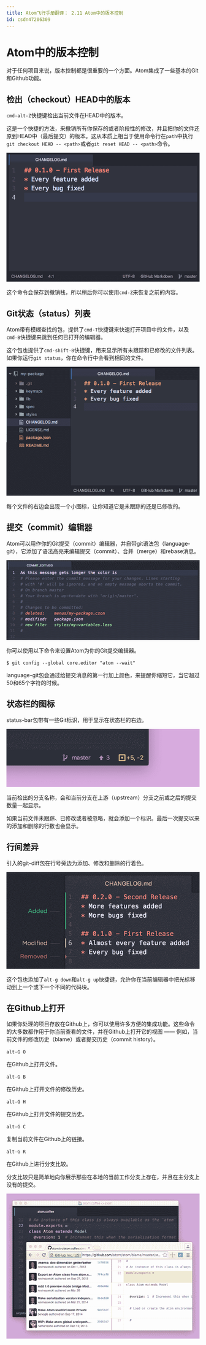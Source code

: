 ```yaml
---
title: Atom飞行手册翻译： 2.11 Atom中的版本控制
id: csdn47206309
---
```


# Atom中的版本控制

对于任何项目来说，版本控制都是很重要的一个方面。Atom集成了一些基本的Git和Github功能。

## 检出（checkout）HEAD中的版本

`cmd-alt-Z`快捷键检出当前文件在HEAD中的版本。

这是一个快捷的方法，来撤销所有你保存的或者阶段性的修改，并且把你的文件还原到HEAD中（最后提交）的版本。这从本质上相当于使用命令行在`path`中执行`git checkout HEAD -- <path>`或者`git reset HEAD -- <path>`命令。

![](../img/8bf66167e951279bb1946262ee7ef945.png)

这个命令会保存到撤销栈，所以稍后你可以使用`cmd-Z`来恢复之前的内容。

## Git状态（status）列表

Atom带有模糊查找的包，提供了`cmd-T`快捷键来快速打开项目中的文件，以及`cmd-B`快捷键来跳到任何已打开的编辑器。

这个包也提供了`cmd-shift-B`快捷键，用来显示所有未跟踪和已修改的文件列表。如果你运行`git status`，你在命令行中会看到相同的文件。

![](../img/d3237360e34749a98b5d33be13864545.png)

每个文件的右边会出现一个小图标，让你知道它是未跟踪的还是已修改的。

## 提交（commit）编辑器

Atom可以用作你的Git提交（commit）编辑器，并自带git语法包（language-git），它添加了语法高亮来编辑提交（commit）、合并（merge）和rebase消息。

![](../img/eb0fb9cb142bf911b448fdd01f4d5677.png)

你可以使用以下命令来设置Atom为你的Git提交编辑器。

```
$ git config --global core.editor "atom --wait"
```

language-git包会通过给提交消息的第一行加上颜色，来提醒你缩短它，当它超过50和65个字符的时候。

## 状态栏的图标

status-bar包带有一些Git标识，用于显示在状态栏的右边。

![](../img/26a8d604414eaedca439922657404318.png)

当前检出的分支名称，会和当前分支在上游（upstream）分支之前或之后的提交数量一起显示。

如果当前文件未跟踪、已修改或者被忽略，就会添加一个标识。最后一次提交以来的添加和删除的行数也会显示。

## 行间差异

引入的git-diff包在行号旁边为添加、修改和删除的行着色。

![](../img/e204668afb16d49a63fe9ece2f58290d.png)

这个包也添加了`alt-g down`和`alt-g up`快捷键，允许你在当前编辑器中把光标移动到上一个或下一个不同的代码块。

## 在Github上打开

如果你处理的项目存放在Github上，你可以使用许多方便的集成功能。这些命令的大多数都作用于你当前查看的文件，并在Github上打开它的视图 —— 例如，当前文件的修改历史（blame）或者提交历史（commit history）。

`alt-G O`

在Github上打开文件。

`alt-G B`

在Github上打开文件的修改历史。

`alt-G H`

在Github上打开文件的提交历史。

`alt-G C`

复制当前文件在Github上的链接。

`alt-G R`

在Github上进行分支比较。

分支比较只是简单地向你展示那些在本地的当前工作分支上存在，并且在主分支上没有的提交。

![](../img/bf6a52572793e549e285d5bfbe1e4f8e.png)